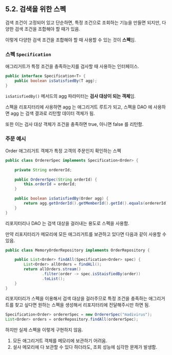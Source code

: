 ## 5.2. 검색을 위한 스펙

검색 조건이 고정되어 있고 단순하면, 특정 조건으로 조회하는 기능을 만들면 되지만, 다양한 검색 조건을 조합해야 할 때가 있음.

이렇게 다양한 검색 조건을 조합해야 할 때 사용할 수 있는 것이 **스펙**임.

### 스펙 `Specification`

애그리거트가 특정 조건을 충족하는지를 검사할 때 사용하는 인터페이스.

```java
public interface Specification<T> {
    public boolean isSatisfiedBy(T agg);
}
```

`isSatisfiedBy()` 메서드의 agg 파라미터는 **검사 대상이 되는 객체**임.

스펙을 리포지터리에 사용하면 agg 는 애그리거트 루트가 되고, 스펙을 DAO 에 사용하면 agg 는 검색 결과로 리턴할 데이터 객체가 됨.

또한 이는 검사 대상 객체가 조건을 충족하면 true, 아니면 false 를 리턴함.

### 주문 예시

Order 애그리거트 객체가 특정 고객의 주문인지 확인하는 스펙

```java
public class OrdererSpec implements Specification<Order> {
    
    private String ordererId;
    
    public OrdererSpec(String orderId) {
        this.orderId = orderId;
    }
    
    public boolean isSatisfiedBy(Order agg) {
        return agg.getOrderId().getMemberId().getId().equals(ordererId);
    }
}
```

리포지터리나 DAO 는 검색 대상을 걸러내는 용도로 스펙을 사용함.

만약 리포지터리가 메모리에 모든 애그리거트를 보관하고 있다면 다음과 같이 사용할 수 있음.

```java
public class MemoryOrderRepository implements OrderRepository {
    
    public List<Order> findAll(Specification<Order> spec) {
        List<Order> allOrders = findALl();
        return allOrders.stream()
                .filter(order -> spec.isStaisfiedBy(order))
                .toList();
    }
}
```

리포지터리가 스펙을 이용해서 검색 대상을 걸러주므로 특정 조건을 충족하는 애그리거트를 찾고 싶다면 원하는 스펙을 생성해서 리포지터리에 전달해주시만 하면 됨.

```java
Specification<Order> ordererSpec = new OrdererSpec("madivirus");
List<Order> orders = orderRepository.findAll(ordererSpec);
```

하지만 실제 스펙을 이렇게 구현하지 않음.

1. 모든 애그리거트 객체를 메모리에 보관하기 어려움.
2. 설사 메모리에 다 보관할 수 있다 하더라도, 조회 성능에 심각한 문제가 발생함.